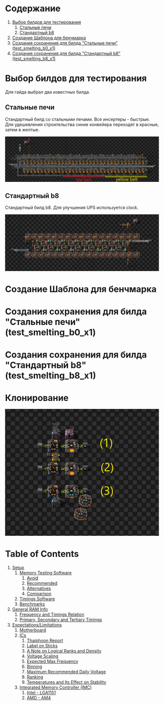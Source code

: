 # Содержание
1. [Выбор билдов для тестирования](#Выбор-билдов-для-тестирования)
   1. [Стальные печи](#Стальные-печи)
   2. [Стандартный b8](#Стандартный-b8)
2. [Создание Шаблона для бенчмарка](#Создание-Шаблона-для-бенчмарка)
3. [Создания сохранения для билда "Стальные печи" (test_smelting_b0_x1)](#Создания-сохранения-для-билда-"Стальные-печи"-(test_smelting_b0_x1))
4. [Создания сохранения для билда "Стандартный b8" (test_smelting_b8_x1)](Создания-сохранения-для-билда-"Стандартный-b8"-(test_smelting_b8_x1))

# Выбор билдов для тестирования
Для гайда выбрал два известных билда.

## Стальные печи

Стандартный билд со стальными печами. Все инсертеры - быстрые. Для удешевления строительства синие конвейера переходят в красные, затем в желтые.

![alt text](img/Стальные_печи.png "Стандартный билд")

## Стандартный b8

Стандартный билд b8. Для улучшения UPS используется clock.

![alt text](img/Стандартный_b8.png)

# Создание Шаблона для бенчмарка

# Создания сохранения для билда "Стальные печи" (test_smelting_b0_x1)
# Создания сохранения для билда "Стандартный b8" (test_smelting_b8_x1)
# Клонирование





![alt text](img/test_1.png "Описание будет тут")


# Table of Contents
1. [Setup](#setup)
   1. [Memory Testing Software](#memory-testing-software)
      1. [Avoid](#avoid)
      2. [Recommended](#recommended)
      3. [Alternatives](#alternatives)
      4. [Comparison](#comparison)
   2. [Timings Software](#timings-software)
   3. [Benchmarks](#benchmarks)
2. [General RAM Info](#general-ram-info)
   1. [Frequency and Timings Relation](#frequency-and-timings-relation)
   2. [Primary, Secondary and Tertiary Timings](#primary-secondary-and-tertiary-timings)
3. [Expectations/Limitations](#expectationslimitations)
   1. [Motherboard](#motherboard)
   2. [ICs](#integrated-circuits-ics)
      1. [Thaiphoon Report](#thaiphoon-report)
      2. [Label on Sticks](#label-on-sticks)
      3. [A Note on Logical Ranks and Density](#a-note-on-logical-ranks-and-density)
      4. [Voltage Scaling](#voltage-scaling)
      5. [Expected Max Frequency](#expected-max-frequency)
      6. [Binning](#binning)
      7. [Maximum Recommended Daily Voltage](#maximum-recommended-daily-voltage)
      8. [Ranking](#ranking)
      9. [Temperatures and Its Effect on Stability](#temperatures-and-its-effect-on-stability)
   3. [Integrated Memory Controller (IMC)](#integrated-memory-controller-imc)
      1. [Intel - LGA1151](#intel---lga1151)
      2. [AMD - AM4](#amd---am4)
